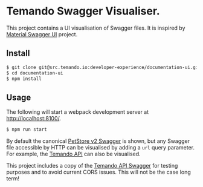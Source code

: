 # Temando Swagger Visualiser.

This project contains a UI visualisation of Swagger files. It is inspired by [Material Swagger UI](https://github.com/legendecas/material-swagger-ui) project.

## Install

```sh
$ git clone git@src.temando.io:developer-experience/documentation-ui.git
$ cd documentation-ui
$ npm install
```

## Usage

The following will start a webpack development server at [http://localhost:8100/](http://localhost:8100/).

```sh
$ npm run start
```

By default the canonical [PetStore v2 Swagger](http://petstore.swagger.io/v2/swagger.json) is shown, but any Swagger file accessible by HTTP can be visualised by adding a `url` query parameter. For example, the [Temando API](http://localhost:8100/?url=sample-platform-swagger.json) can also be visualised.

This project includes a copy of the [Temando API Swagger](http://canary-library-of-alexandria.s3-website-us-east-1.amazonaws.com/definition-viewer/resources/swagger/sample-platform-swagger.js) for testing purposes and to avoid current CORS issues. This will not be the case long term!
